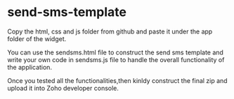 # send-sms-template

Copy the html, css and js folder from github and paste it under the app folder of the widget.

You can use the sendsms.html file to construct the send sms template and write your own code in sendsms.js file to handle the overall functionality of the application.

Once you tested all the functionalities,then kinldy construct the final zip and upload it into Zoho developer console.

